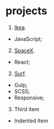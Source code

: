 # projects
1. [Ikea](https://leonidlukin.github.io/Ikea/).
  - JavaScript;
2. [SpaceX](https://leonidlukin.github.io/SpaceX/).
  - React;
2. [Surf](https://leonidlukin.github.io/surf/).
  - Gulp;
  - SCSS;
  - Responsive;
3. Third item
  - Indented item

